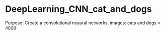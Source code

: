 # DeepLearning_CNN_cat_and_dogs
Purpose: Create a convolutional neaural networks.
images: cats and dogs × 4000
